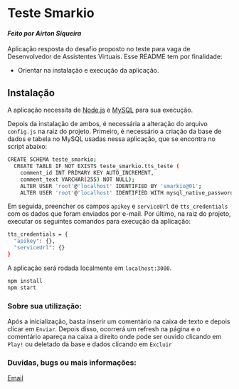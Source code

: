 # Teste Smarkio

#### _Feito por Airton Siqueira_

Aplicação resposta do desafio proposto no teste para vaga de Desenvolvedor de Assistentes Virtuais.
Esse README tem por finalidade:

- Orientar na instalação e execução da aplicação.

## Instalação

A aplicação necessita de [Node.js](https://nodejs.org/) e [MySQL](mysql.com/downloads/) para sua execução.

Depois da instalação de ambos, é necessária a alteração do arquivo `config.js` na raiz do projeto.
Primeiro, é necessário a criação da base de dados e tabela no MySQL usadas nessa aplicação, que se encontra no script abaixo:

```sh
CREATE SCHEMA teste_smarkio;
  CREATE TABLE IF NOT EXISTS teste_smarkio.tts_teste (
    comment_id INT PRIMARY KEY AUTO_INCREMENT,
    comment_text VARCHAR(255) NOT NULL);
    ALTER USER 'root'@'localhost' IDENTIFIED BY 'smarkio@01';
    ALTER USER 'root'@'localhost' IDENTIFIED WITH mysql_native_password BY 'smarkio@01';
```

Em seguida, preencher os campos `apikey` e `serviceUrl` de `tts_credentials` com os dados que foram enviados por e-mail.
Por último, na raiz do projeto, executar os seguintes comandos para execução da aplicação:

```sh
tts_credentials = {
  "apikey": {},
  "serviceUrl": {}
}
```

A aplicação será rodada localmente em `localhost:3000`.

```sh
npm install
npm start
```

### Sobre sua utilização:

Após a inicialização, basta inserir um comentário na caixa de texto e depois clicar em `Enviar`. Depois disso, ocorrerá um refresh na página e o comentário apareça na caixa a direito onde pode ser ouvido clicando em `Play!` ou deletado da base e dados clicando em `Excluir`

### Duvidas, bugs ou mais informações:

[Email](airtoncsiqueira@hotmail.com)
